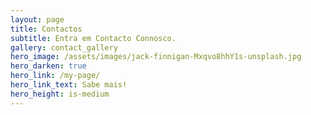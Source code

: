 ```yaml
---
layout: page
title: Contactos
subtitle: Entra em Contacto Connosco.
gallery: contact_gallery
hero_image: /assets/images/jack-finnigan-Mxqvo8hhY1s-unsplash.jpg
hero_darken: true
hero_link: /my-page/
hero_link_text: Sabe mais!
hero_height: is-medium
---
```

